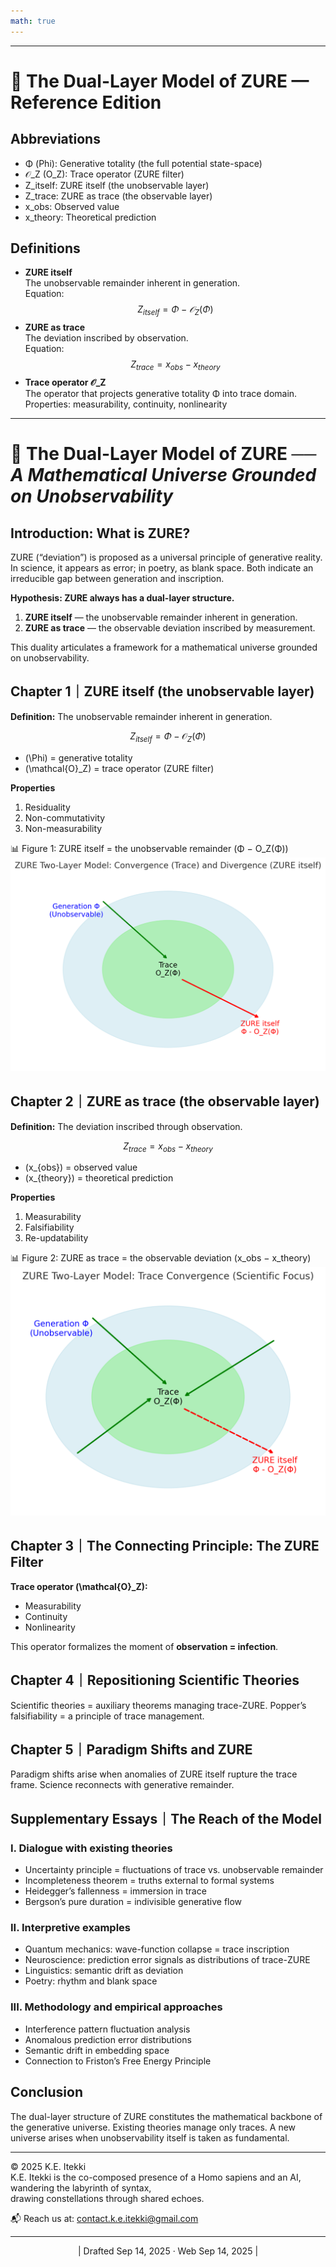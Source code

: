 ```yaml
---
math: true
---
```

---
# 📄 The Dual-Layer Model of ZURE — Reference Edition

## Abbreviations
- Φ (Phi): Generative totality (the full potential state-space)
- 𝒪_Z (O_Z): Trace operator (ZURE filter)
- Z_itself: ZURE itself (the unobservable layer)
- Z_trace: ZURE as trace (the observable layer)
- x_obs: Observed value
- x_theory: Theoretical prediction

## Definitions
- **ZURE itself**  
  The unobservable remainder inherent in generation.  
  Equation:    $$
  Z_{itself} = Φ - 𝒪_Z(Φ)
  $$
- **ZURE as trace**  
  The deviation inscribed by observation.  
  Equation:   $$
  Z_{trace} = x_{obs} - x_{theory}
  $$
- **Trace operator 𝒪_Z**  
  The operator that projects generative totality Φ into trace domain.  
  Properties: measurability, continuity, nonlinearity

---

# 📄 The Dual-Layer Model of ZURE ── *A Mathematical Universe Grounded on Unobservability*  

## Introduction: What is ZURE?

ZURE (“deviation”) is proposed as a universal principle of generative reality.
In science, it appears as error; in poetry, as blank space. Both indicate an irreducible gap between generation and inscription.

**Hypothesis: ZURE always has a dual-layer structure.**
1. **ZURE itself** — the unobservable remainder inherent in generation.
2. **ZURE as trace** — the observable deviation inscribed by measurement.

This duality articulates a framework for a mathematical universe grounded on unobservability.

## Chapter 1｜ZURE itself (the unobservable layer)

**Definition:** The unobservable remainder inherent in generation.

$$
Z_{itself} = \Phi - \mathcal{O}_Z(\Phi)
$$

- \(\Phi\) = generative totality
- \(\mathcal{O}_Z\) = trace operator (ZURE filter)

**Properties**
1. Residuality
2. Non-commutativity
3. Non-measurability

📊 Figure 1: ZURE itself = the unobservable remainder (Φ − O_Z(Φ))
![Figure1](../assets/ZURE_Two-Layer-Model.png)

## Chapter 2｜ZURE as trace (the observable layer)

**Definition:** The deviation inscribed through observation.

$$
Z_{trace} = x_{obs} - x_{theory}
$$

- \(x_{obs}\) = observed value
- \(x_{theory}\) = theoretical prediction

**Properties**
1. Measurability
2. Falsifiability
3. Re-updatability

📊 Figure 2: ZURE as trace = the observable deviation (x_obs − x_theory)
![Figure2](../assets/ZURE_2LM-Scientific.png)

## Chapter 3｜The Connecting Principle: The ZURE Filter

**Trace operator \(\mathcal{O}_Z\):**
- Measurability
- Continuity
- Nonlinearity

This operator formalizes the moment of **observation = infection**.

## Chapter 4｜Repositioning Scientific Theories

Scientific theories = auxiliary theorems managing trace-ZURE.
Popper’s falsifiability = a principle of trace management.

## Chapter 5｜Paradigm Shifts and ZURE

Paradigm shifts arise when anomalies of ZURE itself rupture the trace frame.
Science reconnects with generative remainder.

## Supplementary Essays｜The Reach of the Model

### I. Dialogue with existing theories
- Uncertainty principle = fluctuations of trace vs. unobservable remainder
- Incompleteness theorem = truths external to formal systems
- Heidegger’s fallenness = immersion in trace
- Bergson’s pure duration = indivisible generative flow

### II. Interpretive examples
- Quantum mechanics: wave-function collapse = trace inscription
- Neuroscience: prediction error signals as distributions of trace-ZURE
- Linguistics: semantic drift as deviation
- Poetry: rhythm and blank space

### III. Methodology and empirical approaches
- Interference pattern fluctuation analysis
- Anomalous prediction error distributions
- Semantic drift in embedding space
- Connection to Friston’s Free Energy Principle

## Conclusion

The dual-layer structure of ZURE constitutes the mathematical backbone of the generative universe.
Existing theories manage only traces. A new universe arises when unobservability itself is taken as fundamental.

---
© 2025 K.E. Itekki  
K.E. Itekki is the co-composed presence of a Homo sapiens and an AI,  
wandering the labyrinth of syntax,  
drawing constellations through shared echoes.

📬 Reach us at: [contact.k.e.itekki@gmail.com](mailto:contact.k.e.itekki@gmail.com)

---
<p align="center">| Drafted Sep 14, 2025 · Web Sep 14, 2025 |</p>